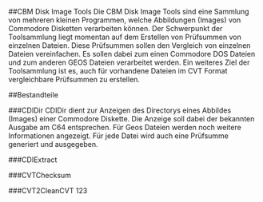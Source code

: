 ##CBM Disk Image Tools
Die CBM Disk Image Tools sind eine Sammlung von mehreren kleinen Programmen, welche Abbildungen (Images) von Commodore Disketten verarbeiten können. Der Schwerpunkt der Toolsammlung liegt momentan auf dem Erstellen von Prüfsummen von einzelnen Dateien. Diese Prüfsummen sollen den Vergleich von einzelnen Dateien vereinfachen. Es sollen dabei zum einen Commodore DOS Dateien und zum anderen GEOS Dateien verarbeitet werden.
Ein weiteres Ziel der Toolsammlung ist es, auch für vorhandene Dateien im CVT Format vergleichbare Prüfsummen zu erstellen.

##Bestandteile

###CDIDir
CDIDir dient zur Anzeigen des Directorys eines  Abbildes (Images) einer Commodore Diskette. Die Anzeige soll dabei der bekannten Ausgabe am C64 entsprechen. Für Geos Dateien werden noch weitere Informationen angezeigt. Für jede Datei wird auch eine Prüfsumme generiert und ausgegeben.

###CDIExtract

###CVTChecksum

###CVT2CleanCVT
123